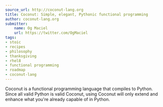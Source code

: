 ```yaml
---
source_url: http://coconut-lang.org
title: Coconut: Simple, elegant, Pythonic functional programming
author: coconut-lang.org
submitter:
    name: Og Maciel
    url: https://twitter.com/OgMaciel
tags:
- stoic
- recipes
- philosophy
- thanksgiving
- rhel8
- functional programming
- roadmap
- coconut-lang
---
```


Coconut is a functional programming language that compiles to Python. Since all valid Python is valid Coconut, using Coconut will only extend and enhance what you\'re already capable of in Python.

